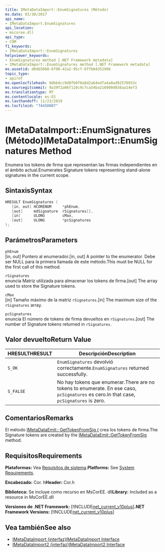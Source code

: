 ```yaml
---
title: IMetaDataImport::EnumSignatures (Método)
ms.date: 03/30/2017
api_name:
- IMetaDataImport.EnumSignatures
api_location:
- mscoree.dll
api_type:
- COM
f1_keywords:
- IMetaDataImport::EnumSignatures
helpviewer_keywords:
- EnumSignatures method [.NET Framework metadata]
- IMetaDataImport::EnumSignatures method [.NET Framework metadata]
ms.assetid: d0d65060-6f90-42a2-95cf-6ffb04352996
topic_type:
- apiref
ms.openlocfilehash: 9dbbdcc9d0fb9f0a8d2a64edfa4a0ad92570933c
ms.sourcegitcommit: 9a39f2a06f110c9c7ca54ba216900d038aa14ef3
ms.translationtype: MT
ms.contentlocale: es-ES
ms.lasthandoff: 11/23/2019
ms.locfileid: "74450007"
---
```

# <a name="imetadataimportenumsignatures-method"></a><span data-ttu-id="58e4d-102">IMetaDataImport::EnumSignatures (Método)</span><span class="sxs-lookup"><span data-stu-id="58e4d-102">IMetaDataImport::EnumSignatures Method</span></span>
<span data-ttu-id="58e4d-103">Enumera los tokens de firma que representan las firmas independientes en el ámbito actual.</span><span class="sxs-lookup"><span data-stu-id="58e4d-103">Enumerates Signature tokens representing stand-alone signatures in the current scope.</span></span>  
  
## <a name="syntax"></a><span data-ttu-id="58e4d-104">Sintaxis</span><span class="sxs-lookup"><span data-stu-id="58e4d-104">Syntax</span></span>  
  
```cpp  
HRESULT EnumSignatures (  
   [in, out] HCORENUM     *phEnum,  
   [out]     mdSignature  rSignatures[],  
   [in]      ULONG        cMax,  
   [out]     ULONG        *pcSignatures  
);  
```  
  
## <a name="parameters"></a><span data-ttu-id="58e4d-105">Parámetros</span><span class="sxs-lookup"><span data-stu-id="58e4d-105">Parameters</span></span>  
 `phEnum`  
 <span data-ttu-id="58e4d-106">[in, out] Puntero al enumerador.</span><span class="sxs-lookup"><span data-stu-id="58e4d-106">[in, out] A pointer to the enumerator.</span></span> <span data-ttu-id="58e4d-107">Debe ser NULL para la primera llamada de este método.</span><span class="sxs-lookup"><span data-stu-id="58e4d-107">This must be NULL for the first call of this method.</span></span>  
  
 `rSignatures`  
 <span data-ttu-id="58e4d-108">enuncia Matriz utilizada para almacenar los tokens de firma.</span><span class="sxs-lookup"><span data-stu-id="58e4d-108">[out] The array used to store the Signature tokens.</span></span>  
  
 `cMax`  
 <span data-ttu-id="58e4d-109">[in] Tamaño máximo de la matriz `rSignatures`.</span><span class="sxs-lookup"><span data-stu-id="58e4d-109">[in] The maximum size of the `rSignatures` array.</span></span>  
  
 `pcSignatures`  
 <span data-ttu-id="58e4d-110">enuncia El número de tokens de firma devueltos en `rSignatures`.</span><span class="sxs-lookup"><span data-stu-id="58e4d-110">[out] The number of Signature tokens returned in `rSignatures`.</span></span>  
  
## <a name="return-value"></a><span data-ttu-id="58e4d-111">Valor devuelto</span><span class="sxs-lookup"><span data-stu-id="58e4d-111">Return Value</span></span>  
  
|<span data-ttu-id="58e4d-112">HRESULT</span><span class="sxs-lookup"><span data-stu-id="58e4d-112">HRESULT</span></span>|<span data-ttu-id="58e4d-113">Descripción</span><span class="sxs-lookup"><span data-stu-id="58e4d-113">Description</span></span>|  
|-------------|-----------------|  
|`S_OK`|<span data-ttu-id="58e4d-114">`EnumSignatures` devolvió correctamente.</span><span class="sxs-lookup"><span data-stu-id="58e4d-114">`EnumSignatures` returned successfully.</span></span>|  
|`S_FALSE`|<span data-ttu-id="58e4d-115">No hay tokens que enumerar.</span><span class="sxs-lookup"><span data-stu-id="58e4d-115">There are no tokens to enumerate.</span></span> <span data-ttu-id="58e4d-116">En ese caso, `pcSignatures` es cero.</span><span class="sxs-lookup"><span data-stu-id="58e4d-116">In that case, `pcSignatures` is zero.</span></span>|  
  
## <a name="remarks"></a><span data-ttu-id="58e4d-117">Comentarios</span><span class="sxs-lookup"><span data-stu-id="58e4d-117">Remarks</span></span>  
 <span data-ttu-id="58e4d-118">El método [IMetaDataEmit:: GetTokenFromSig (](../../../../docs/framework/unmanaged-api/metadata/imetadataemit-gettokenfromsig-method.md) crea los tokens de firma.</span><span class="sxs-lookup"><span data-stu-id="58e4d-118">The Signature tokens are created by the [IMetaDataEmit::GetTokenFromSig](../../../../docs/framework/unmanaged-api/metadata/imetadataemit-gettokenfromsig-method.md) method.</span></span>  
  
## <a name="requirements"></a><span data-ttu-id="58e4d-119">Requisitos</span><span class="sxs-lookup"><span data-stu-id="58e4d-119">Requirements</span></span>  
 <span data-ttu-id="58e4d-120">**Plataformas:** Vea [Requisitos de sistema](../../../../docs/framework/get-started/system-requirements.md).</span><span class="sxs-lookup"><span data-stu-id="58e4d-120">**Platforms:** See [System Requirements](../../../../docs/framework/get-started/system-requirements.md).</span></span>  
  
 <span data-ttu-id="58e4d-121">**Encabezado:** Cor. h</span><span class="sxs-lookup"><span data-stu-id="58e4d-121">**Header:** Cor.h</span></span>  
  
 <span data-ttu-id="58e4d-122">**Biblioteca:** Se incluye como recurso en MsCorEE. dll</span><span class="sxs-lookup"><span data-stu-id="58e4d-122">**Library:** Included as a resource in MsCorEE.dll</span></span>  
  
 <span data-ttu-id="58e4d-123">**Versiones de .NET Framework:** [!INCLUDE[net_current_v10plus](../../../../includes/net-current-v10plus-md.md)]</span><span class="sxs-lookup"><span data-stu-id="58e4d-123">**.NET Framework Versions:** [!INCLUDE[net_current_v10plus](../../../../includes/net-current-v10plus-md.md)]</span></span>  
  
## <a name="see-also"></a><span data-ttu-id="58e4d-124">Vea también</span><span class="sxs-lookup"><span data-stu-id="58e4d-124">See also</span></span>

- [<span data-ttu-id="58e4d-125">IMetaDataImport (interfaz)</span><span class="sxs-lookup"><span data-stu-id="58e4d-125">IMetaDataImport Interface</span></span>](../../../../docs/framework/unmanaged-api/metadata/imetadataimport-interface.md)
- [<span data-ttu-id="58e4d-126">IMetaDataImport2 (interfaz)</span><span class="sxs-lookup"><span data-stu-id="58e4d-126">IMetaDataImport2 Interface</span></span>](../../../../docs/framework/unmanaged-api/metadata/imetadataimport2-interface.md)
